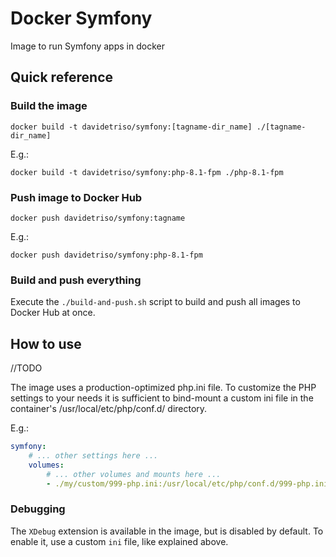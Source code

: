 # Docker Symfony

Image to run Symfony apps in docker

## Quick reference

### Build the image

```
docker build -t davidetriso/symfony:[tagname-dir_name] ./[tagname-dir_name]
```

E.g.:

```
docker build -t davidetriso/symfony:php-8.1-fpm ./php-8.1-fpm
```

### Push image to Docker Hub

```
docker push davidetriso/symfony:tagname
```

E.g.:

```
docker push davidetriso/symfony:php-8.1-fpm
```

###  Build and push everything

Execute the `./build-and-push.sh` script to build and push all images to Docker Hub at once.


## How to use

//TODO

The image uses a production-optimized php.ini file. To customize the PHP settings to your needs it is sufficient to bind-mount a custom ini file in the container's /usr/local/etc/php/conf.d/ directory.

E.g.:

```yaml
symfony:
    # ... other settings here ...
    volumes:
        # ... other volumes and mounts here ...
        - ./my/custom/999-php.ini:/usr/local/etc/php/conf.d/999-php.ini:ro
```

### Debugging

The `XDebug` extension is available in the image, but is disabled by default. To enable it, use a custom `ini` file, like explained above.
